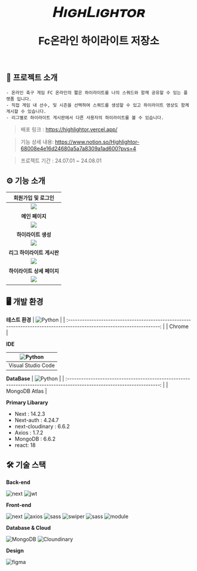 <div align="center">
  <br />
  <img src="./app/Icon.svg" width=50%>
  <br />

# Fc온라인 하이라이트 저장소

</div>

<br />

## 🏁 프로젝트 소개

```
- 온라인 축구 게임 FC 온라인의 짧은 하이라이트를 나의 스쿼드와 함께 공유할 수 있는 플랫폼 입니다.
- 직접 게임 내 선수, 및 시즌을 선택하여 스쿼드를 생성할 수 있고 하이라이트 영상도 함께 게시할 수 있습니다.
- 리그별로 하이라이트 게시판에서 다른 사용자의 하이라이트를 볼 수 있습니다.
```

> 배포 링크 : https://highlightor.vercel.app/

> 기능 상세 내용: https://www.notion.so/Highlightor-68008e4e16d24680a5a7a8309a1ad600?pvs=4

> 프로젝트 기간 : 24.07.01 ~ 24.08.01

<div id="2"></div>

## ⚙ 기능 소개

|                                                                                                                                                                                                                                    회원가입 및 로그인                                                                                                                                                                                                                                     |
| :---------------------------------------------------------------------------------------------------------------------------------------------------------------------------------------------------------------------------------------------------------------------------------------------------------------------------------------------------------------------------------------------------------------------------------------------------------------------------------------: |
|                                      <img width='100%' src="https://file.notion.so/f/f/e3c7d456-8abb-4c53-9e1a-cfaa34716ac0/b3d64b0c-2d13-483b-979c-d47bba435e94/ezgif.com-video-to-gif-converter.gif?table=block&id=2cc58134-7a77-4e31-8989-16a7cf1fa763&spaceId=e3c7d456-8abb-4c53-9e1a-cfaa34716ac0&expirationTimestamp=1724184000000&signature=F042Quq6KPAKJNi5Vrf870hwFOVSe_snHkrX29c-Q1U&downloadName=ezgif.com-video-to-gif-converter.gif"/>                                       |
|                                                                                                                                                                                                                                      **메인 페이지**                                                                                                                                                                                                                                      |
|                                                    <img width='100%' src='https://file.notion.so/f/f/e3c7d456-8abb-4c53-9e1a-cfaa34716ac0/89c9b1b5-5bd7-453a-a0cf-fc7f9b647062/%EB%A9%94%EC%9D%B8.gif?table=block&id=b5ca5479-023d-49da-b064-e7d2ceccb5ac&spaceId=e3c7d456-8abb-4c53-9e1a-cfaa34716ac0&expirationTimestamp=1724184000000&signature=BoDK72l14BsGYT3U6yGQh9GnpJRYdU3SVoKE8CavjmE&downloadName=%EB%A9%94%EC%9D%B8.gif' />                                                    |
|                                                                                                                                                                                                                                    **하이라이트 생성**                                                                                                                                                                                                                                    |
|                                                                <img width='100%' src='https://file.notion.so/f/f/e3c7d456-8abb-4c53-9e1a-cfaa34716ac0/53744672-19ea-49d5-9963-2817b3e3376c/upload.gif?table=block&id=5ac95e5f-8078-404a-98b8-6681be18e134&spaceId=e3c7d456-8abb-4c53-9e1a-cfaa34716ac0&expirationTimestamp=1724184000000&signature=AGrc2ntHUZwFiPfP-HsR0aDCO-8B5v11Adf0JBUdl78&downloadName=upload.gif' />                                                                |
|                                                                                                                                                                                                                                **리그 하이라이트 게시판**                                                                                                                                                                                                                                 |
|                                                                 <img width='100%' src='https://file.notion.so/f/f/e3c7d456-8abb-4c53-9e1a-cfaa34716ac0/43511bc9-0af7-4030-9fa7-7943ab203de5/board.gif?table=block&id=de1eeb81-9da4-4621-93c2-88c88f8e4034&spaceId=e3c7d456-8abb-4c53-9e1a-cfaa34716ac0&expirationTimestamp=1724184000000&signature=kjjnuiaDBmJ-ylYkyZP7i8INvx71hGcKzKiNZglz8Js&downloadName=board.gif' />                                                                 |
|                                                                                                                                                                                                                                **하이라이트 상세 페이지**                                                                                                                                                                                                                                 |
| <img width='100%' src='https://file.notion.so/f/f/e3c7d456-8abb-4c53-9e1a-cfaa34716ac0/629deab4-0f2e-4794-8148-28fc53bd5d73/Highlightor-Chrome2024-08-1215-53-21-ezgif.com-video-to-gif-converter.gif?table=block&id=eba65ee5-8fb0-4c46-8417-08fc6b7ec35f&spaceId=e3c7d456-8abb-4c53-9e1a-cfaa34716ac0&expirationTimestamp=1724184000000&signature=iRR54SjAimD99iVgVmcLFf0gnCh0spdbSqH5l0GnOxI&downloadName=Highlightor-Chrome2024-08-1215-53-21-ezgif.com-video-to-gif-converter.gif' /> |

<div id="3"></div>

## 🖥️ 개발 환경

**테스트 환경**
| <img src="https://upload.wikimedia.org/wikipedia/commons/thumb/e/e1/Google_Chrome_icon_%28February_2022%29.svg/600px-Google_Chrome_icon_%28February_2022%29.svg.png" alt="Python" width="50px" height="50px" /> |
| :---------------------------------------------------------------------------------------------------------------------: |
| Chrome |

**IDE**

| <img src="https://cdn.icon-icons.com/icons2/2107/PNG/512/file_type_vscode_icon_130084.png" alt="Python" width="50px" height="50px" /> |
| :-----------------------------------------------------------------------------------------------------------------------------------: |
|                                                          Visual Studio Code                                                           |

**DataBase**
| <img src="https://webassets.mongodb.com/_com_assets/cms/live-import-qohpn03bee.png" alt="Python" width="50px" height="50px" /> |
| :---------------------------------------------------------------------------------------------------------------------: |
| MongoDB Atlas |

**Primary Libarary**

- Next : 14.2.3
- Next-auth : 4.24.7
- next-cloudinary : 6.6.2
- Axios : 1.7.2
- MongoDB : 6.6.2
- react: 18

## 🛠 기술 스택

**Back-end**

![next](https://img.shields.io/badge/Next-000000?style=for-the-badge&logo=nextdotjs&logoColor=ffffff) ![jwt](https://img.shields.io/badge/JWT-yellow?style=for-the-badge&logo=JsonWebTokens&logoColor=ffffff)

**Front-end**

![next](https://img.shields.io/badge/Next-000000?style=for-the-badge&logo=nextdotjs&logoColor=ffffff) ![axios](https://img.shields.io/badge/axios-4FC08D?style=for-the-badge&logo=axios&logoColor=white) ![sass](https://img.shields.io/badge/scss-FF3399?style=for-the-badge&logo=sass&logoColor=white) ![swiper](https://img.shields.io/badge/swiper-blue?style=for-the-badge&logo=swiper&logoColor=white) ![sass](https://img.shields.io/badge/scss-FF3399?style=for-the-badge&logo=sass&logoColor=white) ![module](https://img.shields.io/badge/css_modules-tomato?style=for-the-badge&logo=cssmodules&logoColor=FFFFFF)

**Database & Cloud**

![MongoDB](https://img.shields.io/badge/mongoDB-47A248?style=for-the-badge&logo=MongoDB&logoColor=white) ![Cloundinary](https://img.shields.io/badge/Cloudinary-3448C5?style=for-the-badge&logo=cloudinary&logoColor=white)

**Design**

![figma](https://img.shields.io/badge/figma-F24E1E?style=for-the-badge&logo=figma&logoColor=white)
